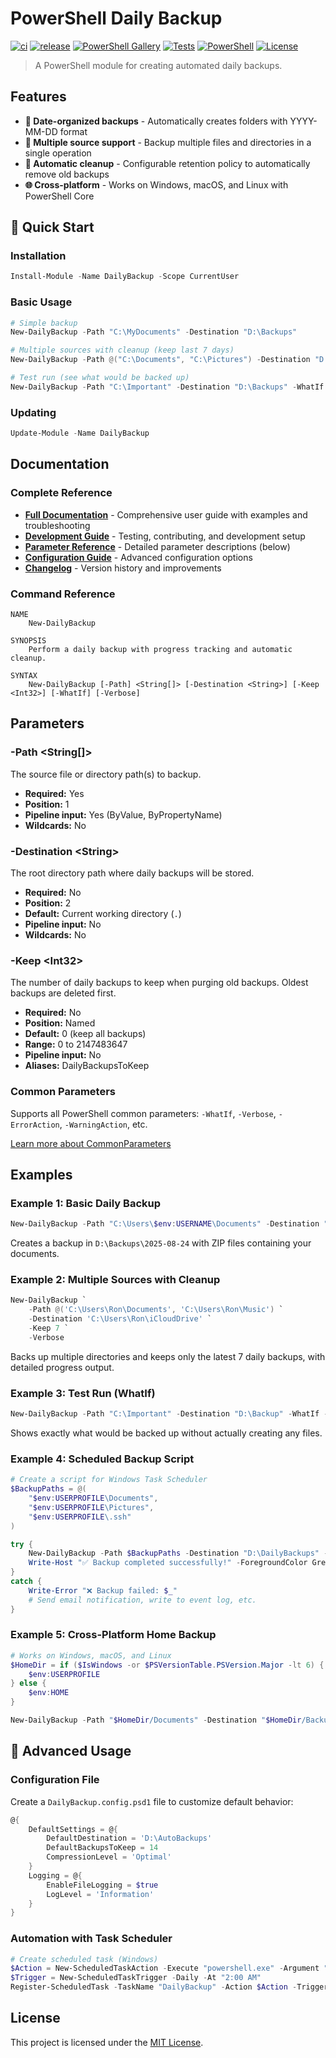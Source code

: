 # PowerShell Daily Backup

[![ci](https://github.com/jonlabelle/pwsh-daily-backup/actions/workflows/ci.yml/badge.svg)](https://github.com/jonlabelle/pwsh-daily-backup/actions/workflows/ci.yml)
[![release](https://github.com/jonlabelle/pwsh-daily-backup/actions/workflows/release.yml/badge.svg)](https://github.com/jonlabelle/pwsh-daily-backup/actions/workflows/release.yml)
[![PowerShell Gallery](https://img.shields.io/powershellgallery/v/DailyBackup)](https://www.powershellgallery.com/packages/DailyBackup)
[![Tests](https://img.shields.io/badge/tests-passing-brightgreen)](https://github.com/jonlabelle/pwsh-daily-backup/actions/workflows/ci.yml)
[![PowerShell](https://img.shields.io/badge/powershell-5.1%2B-blue)](https://docs.microsoft.com/en-us/powershell/)
[![License](https://img.shields.io/badge/license-MIT-green)](LICENSE.txt)

> A PowerShell module for creating automated daily backups.

## Features

- **📅 Date-organized backups** - Automatically creates folders with YYYY-MM-DD format
- **📁 Multiple source support** - Backup multiple files and directories in a single operation
- **🧹 Automatic cleanup** - Configurable retention policy to automatically remove old backups
- **🌐 Cross-platform** - Works on Windows, macOS, and Linux with PowerShell Core

## 🚀 Quick Start

### Installation

```powershell
Install-Module -Name DailyBackup -Scope CurrentUser
```

### Basic Usage

```powershell
# Simple backup
New-DailyBackup -Path "C:\MyDocuments" -Destination "D:\Backups"

# Multiple sources with cleanup (keep last 7 days)
New-DailyBackup -Path @("C:\Documents", "C:\Pictures") -Destination "D:\Backups" -Keep 7

# Test run (see what would be backed up)
New-DailyBackup -Path "C:\Important" -Destination "D:\Backups" -WhatIf -Verbose
```

### Updating

```powershell
Update-Module -Name DailyBackup
```

## Documentation

### Complete Reference

- **[Full Documentation](docs/help.md)** - Comprehensive user guide with examples and troubleshooting
- **[Development Guide](docs/development.md)** - Testing, contributing, and development setup
- **[Parameter Reference](#parameters)** - Detailed parameter descriptions (below)
- **[Configuration Guide](DailyBackup.config.psd1)** - Advanced configuration options
- **[Changelog](CHANGELOG.md)** - Version history and improvements

### Command Reference

```console
NAME
    New-DailyBackup

SYNOPSIS
    Perform a daily backup with progress tracking and automatic cleanup.

SYNTAX
    New-DailyBackup [-Path] <String[]> [-Destination <String>] [-Keep <Int32>] [-WhatIf] [-Verbose]
```

## Parameters

### -Path &lt;String[]&gt;

The source file or directory path(s) to backup.

- **Required:** Yes
- **Position:** 1
- **Pipeline input:** Yes (ByValue, ByPropertyName)
- **Wildcards:** No

### -Destination &lt;String&gt;

The root directory path where daily backups will be stored.

- **Required:** No
- **Position:** 2
- **Default:** Current working directory (`.`)
- **Pipeline input:** No
- **Wildcards:** No

### -Keep &lt;Int32&gt;

The number of daily backups to keep when purging old backups. Oldest backups are deleted first.

- **Required:** No
- **Position:** Named
- **Default:** 0 (keep all backups)
- **Range:** 0 to 2147483647
- **Pipeline input:** No
- **Aliases:** DailyBackupsToKeep

### Common Parameters

Supports all PowerShell common parameters: `-WhatIf`, `-Verbose`, `-ErrorAction`, `-WarningAction`, etc.

[Learn more about CommonParameters](https://go.microsoft.com/fwlink/?LinkID=113216)

## Examples

### Example 1: Basic Daily Backup

```powershell
New-DailyBackup -Path "C:\Users\$env:USERNAME\Documents" -Destination "D:\Backups"
```

Creates a backup in `D:\Backups\2025-08-24` with ZIP files containing your documents.

### Example 2: Multiple Sources with Cleanup

```powershell
New-DailyBackup `
    -Path @('C:\Users\Ron\Documents', 'C:\Users\Ron\Music') `
    -Destination 'C:\Users\Ron\iCloudDrive' `
    -Keep 7 `
    -Verbose
```

Backs up multiple directories and keeps only the latest 7 daily backups, with detailed progress output.

### Example 3: Test Run (WhatIf)

```powershell
New-DailyBackup -Path "C:\Important" -Destination "D:\Backup" -WhatIf -Verbose
```

Shows exactly what would be backed up without actually creating any files.

### Example 4: Scheduled Backup Script

```powershell
# Create a script for Windows Task Scheduler
$BackupPaths = @(
    "$env:USERPROFILE\Documents",
    "$env:USERPROFILE\Pictures",
    "$env:USERPROFILE\.ssh"
)

try {
    New-DailyBackup -Path $BackupPaths -Destination "D:\DailyBackups" -Keep 30 -Verbose
    Write-Host "✅ Backup completed successfully!" -ForegroundColor Green
}
catch {
    Write-Error "❌ Backup failed: $_"
    # Send email notification, write to event log, etc.
}
```

### Example 5: Cross-Platform Home Backup

```powershell
# Works on Windows, macOS, and Linux
$HomeDir = if ($IsWindows -or $PSVersionTable.PSVersion.Major -lt 6) {
    $env:USERPROFILE
} else {
    $env:HOME
}

New-DailyBackup -Path "$HomeDir/Documents" -Destination "$HomeDir/Backups" -Keep 14
```

## 🔧 Advanced Usage

### Configuration File

Create a `DailyBackup.config.psd1` file to customize default behavior:

```powershell
@{
    DefaultSettings = @{
        DefaultDestination = 'D:\AutoBackups'
        DefaultBackupsToKeep = 14
        CompressionLevel = 'Optimal'
    }
    Logging = @{
        EnableFileLogging = $true
        LogLevel = 'Information'
    }
}
```

### Automation with Task Scheduler

```powershell
# Create scheduled task (Windows)
$Action = New-ScheduledTaskAction -Execute "powershell.exe" -Argument "-Command `"Import-Module DailyBackup; New-DailyBackup -Path 'C:\Important' -Destination 'D:\Backups' -Keep 30`""
$Trigger = New-ScheduledTaskTrigger -Daily -At "2:00 AM"
Register-ScheduledTask -TaskName "DailyBackup" -Action $Action -Trigger $Trigger
```

## License

This project is licensed under the [MIT License](LICENSE.txt).
